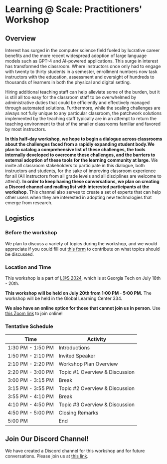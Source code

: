 # Learning @ Scale: Practitioners' Workshop

## Overview

Interest has surged in the computer science field fueled by lucrative career benefits and the more recent widespread adoption of large language models such as GPT-4 and AI-powered applications. This surge in interest has transformed the classroom. Where instructors once only had to engage with twenty to thirty students in a semester, enrollment numbers now task instructors with the education, assessment and oversight of hundreds to thousands of learners in both the physical and digital setting.

Hiring additional teaching staff can help alleviate some of the burden, but it is still all too easy for the classroom staff to be overwhelmed by administrative duties that could be efficiently and effectively managed through automated solutions. Furthermore, while the scaling challenges are always not fully unique to any particular classroom, the patchwork solutions implemented by the teaching staff typically are in an attempt to return the teaching environment to that of the smaller classrooms familiar and favored by most instructors.

**In this half-day workshop, we hope to begin a dialogue across classrooms about the challenges faced from a rapidly expanding student body.We plan to catalog a comprehensive list of these challenges, the tools internally developed to overcome these challenges, and the barriers to external adoption of these tools for the learning community at large.** We invite all classroom stakeholders to participate in this dialogue, both instructors and students, for the sake of improving classroom experience for all (All instructors from all grade levels and all disciplines are welcome to attend). **In order to keep having these conversations, we plan on creating a Discord channel and mailing list with interested participants at the workshop.** This channel also serves to create a set of experts that can help other users when they are interested in adopting new technologies that emerge from research.

## Logistics

### Before the workshop

We plan to discuss a variety of topics during the workshop, and we would appreciate if you could fill out [this form](https://docs.google.com/forms/d/e/1FAIpQLScs3blpokV1cIVRnzLCPSGBgvuhmM8JrkbwKY_SIQkRKQKb_g/viewform) to contribute on what topics should be discussed.

### Location and Time

This workshop is a part of [L@S 2024](https://learningatscale.hosting.acm.org/las2024/), which is at Georgia Tech on July 18th - 20th.

**This workshop will be held on July 20th from 1:00 PM - 5:00 PM.** The workshop will be held in the Global Learning Center 334.

**We also have an online option for those that cannot join us in person**. Use [this Zoom link](https://gatech.zoom.us/j/98702029173?pwd=ObaTf8Aq4Qtea0LAFk53SYp7UazcbL.1) to join online!

### Tentative Schedule

| Time              | Activity                       |
| ----------------- | ------------------------------ |
| 1:30 PM - 1:50 PM | Introductions                  |
| 1:50 PM - 2:10 PM | Invited Speaker                |
| 2:10 PM - 2:20 PM | Workshop Plan Overview         |
| 2:20 PM - 3:00 PM | Topic #1 Overview & Discussion |
| 3:00 PM - 3:15 PM | Break                          |
| 3:15 PM - 3:55 PM | Topic #2 Overview & Discussion |
| 3:55 PM - 4:10 PM | Break                          |
| 4:10 PM - 4:50 PM | Topic #3 Overview & Discussion |
| 4:50 PM - 5:00 PM | Closing Remarks                |
| 5:00 PM           | End                            |

## Join Our Discord Channel!

We have created a Discord channel for this workshop and for future conversations. Please join us at [this link](https://discord.gg/zA8JscjuMg).

